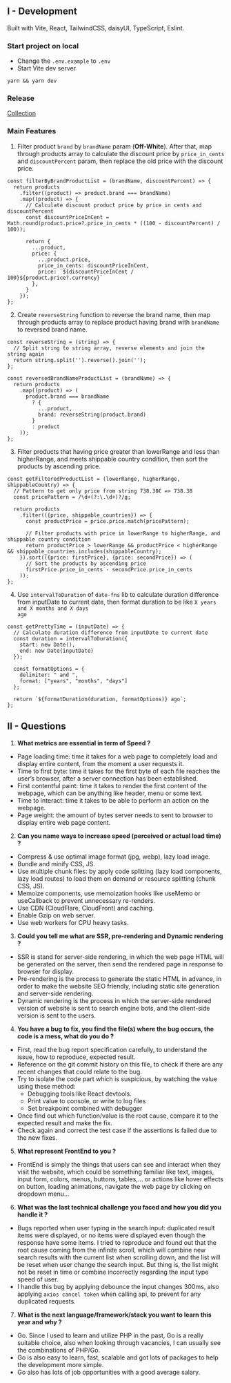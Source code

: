 ## I - Development
Built with Vite, React, TailwindCSS, daisyUI, TypeScript, Eslint.

### Start project on local
- Change the `.env.example` to `.env`
- Start Vite dev server
```yarn
yarn && yarn dev
```

### Release
[Collection](https://second-hand-collection.netlify.app)

### Main Features

1. Filter product `brand` by `brandName` param (<strong>Off-White</strong>). After that, map through products array to
   calculate the discount price by `price_in_cents` and `discountPercent` param, then replace the old price with the
   discount price.

```
const filterByBrandProductList = (brandName, discountPercent) => {
  return products
    .filter((product) => product.brand === brandName)
    .map((product) => {
      // Calculate discount product price by price in cents and discountPercent
      const discountPriceInCent = Math.round(product.price?.price_in_cents * ((100 - discountPercent) / 100));

      return {
        ...product,
        price: {
          ...product.price,
          price_in_cents: discountPriceInCent,
          price: `${discountPriceInCent / 100}${product.price?.currency}`
        },
      }
    });
};
```

2. Create `reverseString` function to reverse the brand name, then map through products array to replace product having
   brand with `brandName` to reversed brand name.

```
const reverseString = (string) => {
  // Split string to string array, reverse elements and join the string again
  return string.split('').reverse().join('');
};

const reversedBrandNameProductList = (brandName) => {
  return products
    .map((product) => (
      product.brand === brandName
        ? {
          ...product,
          brand: reverseString(product.brand)
        }
        : product
    ));
};
```

3. Filter products that having price greater than lowerRange and less than higherRange, and meets shippable country
   condition, then sort the products by ascending price.

```
const getFilteredProductList = (lowerRange, higherRange, shippableCountry) => {
  // Pattern to get only price from string 738.38€ => 738.38
  const pricePattern = /\d+(?:\.\d+)?/g;

  return products
    .filter(({price, shippable_countries}) => {
      const productPrice = price.price.match(pricePattern);

      // Filter products with price in lowerRange to higherRange, and shippable country condition
      return productPrice > lowerRange && productPrice < higherRange && shippable_countries.includes(shippableCountry);
    }).sort(({price: firstPrice}, {price: secondPrice}) => (
      // Sort the products by ascending price
      firstPrice.price_in_cents - secondPrice.price_in_cents
    ));
};
```

4. Use `intervalToDuration` of `date-fns` lib to calculate duration difference from inputDate to current date, then
   format duration to be like <code>X years and X months and X days ago</code>

```
const getPrettyTime = (inputDate) => {
  // Calculate duration difference from inputDate to current date
  const duration = intervalToDuration({
    start: new Date(),
    end: new Date(inputDate)
  });

  const formatOptions = {
    delimiter: " and ",
    format: ["years", "months", "days"]
  };

  return `${formatDuration(duration, formatOptions)} ago`;
};
```

## II - Questions

1. **What metrics are essential in term of Speed ?**

- Page loading time: time it takes for a web page to completely load and display entire content, from the moment a user
  requests it.
- Time to first byte: time it takes for the first byte of each file reaches the user’s browser, after a server
  connection has been established.
- First contentful paint: time it takes to render the first content of the webpage, which can be anything like header,
  menu or some text.
- Time to interact: time it takes to be able to perform an action on the webpage.
- Page weight: the amount of bytes server needs to sent to browser to display entire web page content.

2. **Can you name ways to increase speed (perceived or actual load time) ?**

- Compress & use optimal image format (jpg, webp), lazy load image.
- Bundle and minify CSS, JS.
- Use multiple chunk files: by apply code splitting (lazy load components, lazy load routes) to load them on demand or
  resource splitting (chunk CSS, JS).
- Memoize components, use memoization hooks like useMemo or useCallback to prevent unnecessary re-renders.
- Use CDN (CloudFlare, CloudFront) and caching.
- Enable Gzip on web server.
- Use web workers for CPU heavy tasks.

3. **Could you tell me what are SSR, pre-rendering and Dynamic rendering ?**

- SSR is stand for server-side rendering, in which the web page HTML will be generated on the server,
  then send the rendered page in response to browser for display.
- Pre-rendering is the process to generate the static HTML in advance, in order to make the website SEO friendly,
  including static site generation and server-side rendering.
- Dynamic rendering is the process in which the server-side rendered version of website is sent to search engine
  bots, and the client-side version is sent to the users.

4. **You have a bug to fix, you find the file(s) where the bug occurs, the code is a mess, what do you do ?**

- First, read the bug report specification carefully, to understand the issue, how to reproduce, expected result.
- Reference on the git commit history on this file, to check if there are any recent changes that could relate to the
  bug.
- Try to isolate the code part which is suspicious, by watching the value using these method:
  - Debugging tools like React devtools.
  - Print value to console, or write to log files
  - Set breakpoint combined with debugger
- Once find out which function/value is the root cause, compare it to the expected result and make the fix.
- Check again and correct the test case if the assertions is failed due to the new fixes.

5. **What represent FrontEnd to you ?**

- FrontEnd is simply the things that users can see and interact when they visit the website, which could be something
  familiar like text, images, input form, colors, menus, buttons, tables,... or actions like hover effects on
  button, loading animations, navigate the web page by clicking on dropdown menu...

6. **What was the last technical challenge you faced and how you did you handle it ?**

- Bugs reported when user typing in the search input: duplicated result items were displayed, or no items were displayed
  even though the response have some items. I tried to reproduce and found out that the root cause coming from the
  infinite scroll, which will combine new search results with the current list when scrolling down, and the list will be
  reset when user change the search input. But thing is, the list might not be reset in time or combine incorrectly
  regarding the input type speed of user.
- I handle this bug by applying debounce the input changes 300ms, also applying `axios cancel token` when calling
  api, to prevent for any duplicated requests.

7. **What is the next language/framework/stack you want to learn this year and why ?**

- Go. Since I used to learn and utilize PHP in the past, Go is a really suitable choice, also when looking through
  vacancies, I can usually see the combinations of PHP/Go.
- Go is also easy to learn, fast, scalable and got lots of packages to help the development more simple.
- Go also has lots of job opportunities with a good average salary.
